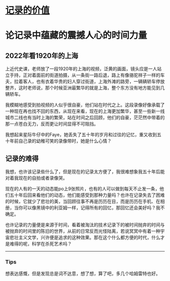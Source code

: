 # [记录的价值](https://github.com/HuJJ-NB/gitblog/issues/5)

# 论记录中蕴藏的震撼人心的时间力量

## 2022年看1920年的上海

上近代史课，老师放了一段1920年的上海的视频，泛黄的画面，镜头应是一人站立手持，正对着面前的街道拍摄，从一条街一路后退，路上有像骆驼祥子一样的车夫，拉着客人，也有衣着华贵的妇人穿过街道，上海外滩的路旁，一辆辆轿车停放整齐，这时老师说，那个时候亚洲最繁华的就是上海，整个东方没有地方能见到几辆轿车。

我模糊地感受到拍视频的人似乎很自豪，他们站在时代之上。这段录像好像承载了一种现在再也找不回的东西，从现在来看，现在的上海更加繁华，甚至一些新一线城市二线也有当时上海的繁荣，站在时间之后回顾，他们的自豪，茫茫然中带着的那一点苍白无力，反而更让时间显得不可阻挡。

我想起来星际牛仔中的Faye，她丢失了五十年的岁月和过往的记忆，重又收到五十年前自己录的幼稚可笑的录像带时，她是什么心情？

## 记录的难得

我想，也许该记录些什么了，但是现在的记录太方便了，我很难想象我五十年后能对着我现在的自拍或者录像哭。

现在的人有的一天的动态能po上9张照片，也有的人可以做到每天不止发一条，他们五十年后回来看他们的动态，他们能感受到那种力量吗？也许在记录失去了困难的时候，它就少了悲壮的美，当回顾往事不再是历历在目，而是历历在手机、在相册，当你可以像黑镜中的利亚姆一样，记得所有的回忆，那回忆还会美好吗？我不确定。

也许记录的力量便是来源于时间，看着被淘汰的技术记录下的被时间抛弃的时间与被抛弃的时间里的陈旧的世界，从前的日常反而光怪陆离，若说冥冥中有着一种宇宙悲壮主义文学，兴许便是追求的这种效果。那在这个什么都方便的时代，什么才是难得的呢，科学在杀死艺术吗？

---

### Tips

想表达感慨，但是发现总是词不达意，想了想，算了吧，多几个哈姆雷特也好。
